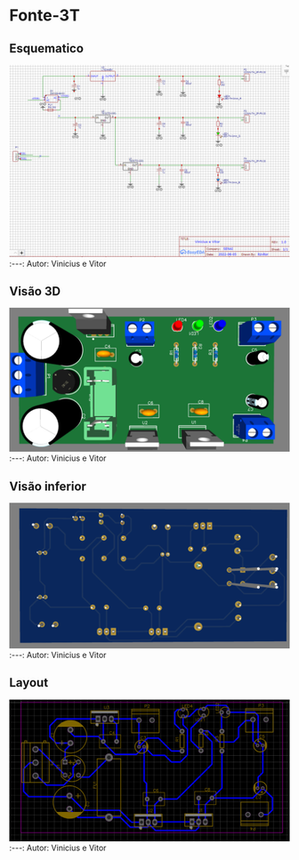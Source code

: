 # Fonte-3T

## Esquematico
![FONTE3T](https://github.com/ViniciusAFerreira10/Fonte-3T/blob/main/ESQUEMATICOOOOO.PNG)
:---:
Autor: Vinicius e Vitor

## Visão 3D
![](https://github.com/ViniciusAFerreira10/Fonte-3T/blob/main/Vis%C3%A3o%203D.PNG)
:---:
Autor: Vinicius e Vitor

## Visão inferior 
![](https://github.com/ViniciusAFerreira10/Fonte-3T/blob/main/Vis%C3%A3o%203D%20inferior.PNG)
:---:
Autor: Vinicius e Vitor

## Layout
![](https://github.com/ViniciusAFerreira10/Fonte-3T/blob/main/Vis%C3%A3o%20layout.PNG)
:---:
Autor: Vinicius e Vitor

